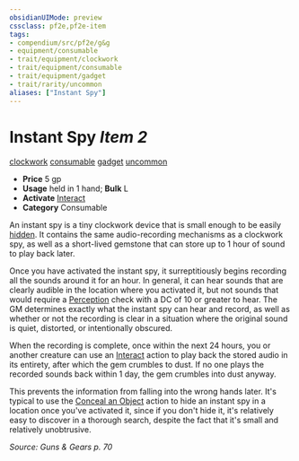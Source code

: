 ```yaml
---
obsidianUIMode: preview
cssclass: pf2e,pf2e-item
tags:
- compendium/src/pf2e/g&g
- equipment/consumable
- trait/equipment/clockwork
- trait/equipment/consumable
- trait/equipment/gadget
- trait/rarity/uncommon
aliases: ["Instant Spy"]
---
```

# Instant Spy *Item 2*  
[clockwork](clockwork-g-g.md)  [consumable](consumable.md)  [gadget](gadget-g-g.md)  [uncommon](uncommon.md)  

- **Price** 5 gp
- **Usage** held in 1 hand; **Bulk** L
- **Activate** [Interact](interact.md)
- **Category** Consumable

An instant spy is a tiny clockwork device that is small enough to be easily [hidden](conditions.md#Hidden). It contains the same audio-recording mechanisms as a clockwork spy, as well as a short-lived gemstone that can store up to 1 hour of sound to play back later.

Once you have activated the instant spy, it surreptitiously begins recording all the sounds around it for an hour. In general, it can hear sounds that are clearly audible in the location where you activated it, but not sounds that would require a [Perception](../../skills.md#Perception) check with a DC of 10 or greater to hear. The GM determines exactly what the instant spy can hear and record, as well as whether or not the recording is clear in a situation where the original sound is quiet, distorted, or intentionally obscured.

When the recording is complete, once within the next 24 hours, you or another creature can use an [Interact](interact.md) action to play back the stored audio in its entirety, after which the gem crumbles to dust. If no one plays the recorded sounds back within 1 day, the gem crumbles into dust anyway.

This prevents the information from falling into the wrong hands later. It's typical to use the [Conceal an Object](conceal-an-object.md) action to hide an instant spy in a location once you've activated it, since if you don't hide it, it's relatively easy to discover in a thorough search, despite the fact that it's small and relatively unobtrusive.

*Source: Guns & Gears p. 70*